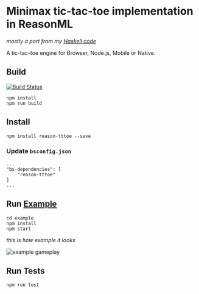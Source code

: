 # Minimax tic-tac-toe implementation in ReasonML
*mostly a port from my [Haskell code](https://github.com/venil7/Programming-in-Haskell-exercises-/blob/master/tttoe/ttoe.hs)*

A tic-tac-toe engine for Browser, Node.js, Mobile or Native.

## Build
[![Build Status](https://travis-ci.org/venil7/ReasonML-TicTacToe.svg?branch=master)](https://travis-ci.org/venil7/ReasonML-TicTacToe)
```
npm install
npm run build
```

## Install
```
npm install reason-tttoe --save
```
### Update `bsconfig.json`
```
...
"bs-dependencies": [
    "reason-tttoe"
]
...
```

## Run [Example](./example/)
```
cd example
npm install
npm start
```
*this is how example it looks*

![example gameplay](https://user-images.githubusercontent.com/508022/36355005-4baa9e48-14d4-11e8-8ec8-dac0aee5c872.gif)


## Run Tests

```
npm run test
```